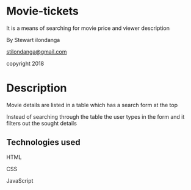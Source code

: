 # Movie-tickets
It is a means of searching for movie price and viewer description

By Stewart ilondanga

stilondanga@gmail.com

copyright 2018

# Description
Movie details are listed in a table which has a search form at the top

Instead of searching through the table the user types in the form and it filters out the sought details

## Technologies used
HTML 

CSS 

JavaScript
